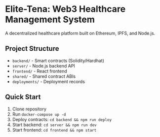 # Elite-Tena: Web3 Healthcare Management System

A decentralized healthcare platform built on Ethereum, IPFS, and Node.js.

## Project Structure
- `backend/` - Smart contracts (Solidity/Hardhat)
- `server/` - Node.js backend API
- `frontend/` - React frontend
- `shared/` - Shared contract ABIs
- `deployments/` - Deployment records

## Quick Start
1. Clone repository
2. Run `docker-compose up -d`
3. Deploy contracts: `cd backend && npm run deploy`
4. Start backend: `cd server && npm run dev`
5. Start frontend: `cd frontend && npm start`